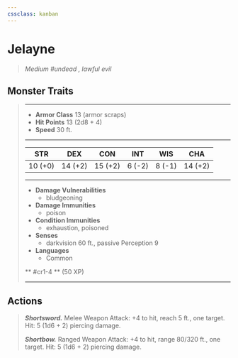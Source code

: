 ```yaml
---
cssclass: kanban
---
```


# Jelayne
>*Medium #undead , lawful evil*
## Monster Traits
>___
>- **Armor Class** 13 (armor scraps)
>- **Hit Points** 13 (2d8 + 4)
>- **Speed** 30 ft.
>___
>|STR|DEX|CON|INT|WIS|CHA|
>|:---:|:---:|:---:|:---:|:---:|:---:|
>|10 (+0)|14 (+2)|15 (+2)|6 (-2)|8 (-1)|14 (+2)|
>___
>- **Damage Vulnerabilities**
>	 - bludgeoning
>- **Damage Immunities**
>	 - poison
>- **Condition Immunities**
>	 - exhaustion, poisoned
>- **Senses**
>	 - darkvision 60 ft., passive Perception 9
>- **Languages**
>	 - Common
>
> ** #cr1-4 ** (50 XP)
>___
## Actions
>***Shortsword.*** Melee Weapon Attack: +4 to hit, reach 5 ft., one target. Hit: 5 (1d6 + 2) piercing damage.  
>
>***Shortbow.*** Ranged Weapon Attack: +4 to hit, range 80/320 ft., one target. Hit: 5 (1d6 + 2) piercing damage.